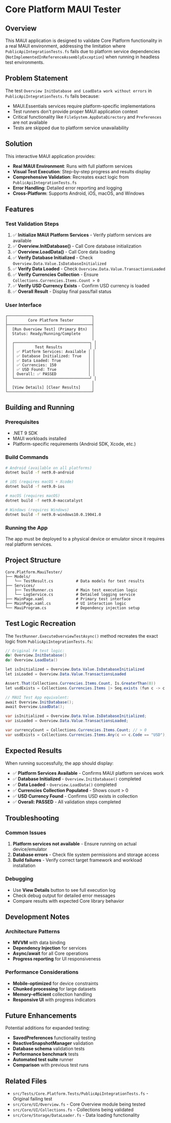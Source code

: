 # Core Platform MAUI Tester

## Overview

This MAUI application is designed to validate Core Platform functionality in a real MAUI environment, addressing the limitation where `PublicApiIntegrationTests.fs` fails due to platform service dependencies (`NotImplementedInReferenceAssemblyException`) when running in headless test environments.

## Problem Statement

The test `Overview InitDatabase and LoadData work without errors` in `PublicApiIntegrationTests.fs` fails because:
- MAUI.Essentials services require platform-specific implementations
- Test runners don't provide proper MAUI application context  
- Critical functionality like `FileSystem.AppDataDirectory` and `Preferences` are not available
- Tests are skipped due to platform service unavailability

## Solution

This interactive MAUI application provides:
- **Real MAUI Environment**: Runs with full platform services
- **Visual Test Execution**: Step-by-step progress and results display
- **Comprehensive Validation**: Recreates exact logic from `PublicApiIntegrationTests.fs`
- **Error Handling**: Detailed error reporting and logging
- **Cross-Platform**: Supports Android, iOS, macOS, and Windows

## Features

### Test Validation Steps
1. ✅ **Initialize MAUI Platform Services** - Verify platform services are available
2. ✅ **Overview.InitDatabase()** - Call Core database initialization
3. ✅ **Overview.LoadData()** - Call Core data loading
4. ✅ **Verify Database Initialized** - Check `Overview.Data.Value.IsDatabaseInitialized`
5. ✅ **Verify Data Loaded** - Check `Overview.Data.Value.TransactionsLoaded`
6. ✅ **Verify Currencies Collection** - Ensure `Collections.Currencies.Items.Count > 0`
7. ✅ **Verify USD Currency Exists** - Confirm USD currency is loaded
8. ✅ **Overall Result** - Display final pass/fail status

### User Interface
```
┌─────────────────────────────────────┐
│         Core Platform Tester        │
├─────────────────────────────────────┤
│  [Run Overview Test] (Primary Btn)  │
│  Status: Ready/Running/Complete     │
│                                     │
│  ┌─────────────────────────────────┐ │
│  │         Test Results            │ │
│  │ ✅ Platform Services: Available │ │
│  │ ✅ Database Initialized: True   │ │
│  │ ✅ Data Loaded: True            │ │
│  │ ✅ Currencies: 150              │ │
│  │ ✅ USD Found: True              │ │
│  │ Overall: ✅ PASSED              │ │
│  └─────────────────────────────────┘ │
│                                     │
│  [View Details] [Clear Results]     │
└─────────────────────────────────────┘
```

## Building and Running

### Prerequisites
- .NET 9 SDK
- MAUI workloads installed
- Platform-specific requirements (Android SDK, Xcode, etc.)

### Build Commands
```bash
# Android (available on all platforms)
dotnet build -f net9.0-android

# iOS (requires macOS + Xcode)
dotnet build -f net9.0-ios

# macOS (requires macOS)
dotnet build -f net9.0-maccatalyst

# Windows (requires Windows)
dotnet build -f net9.0-windows10.0.19041.0
```

### Running the App
The app must be deployed to a physical device or emulator since it requires real platform services.

## Project Structure

```
Core.Platform.MauiTester/
├── Models/
│   └── TestResult.cs          # Data models for test results
├── Services/
│   ├── TestRunner.cs          # Main test execution logic
│   └── LogService.cs          # Detailed logging service
├── MainPage.xaml              # Primary test interface
├── MainPage.xaml.cs           # UI interaction logic
└── MauiProgram.cs             # Dependency injection setup
```

## Test Logic Recreation

The `TestRunner.ExecuteOverviewTestAsync()` method recreates the exact logic from `PublicApiIntegrationTests.fs`:

```csharp
// Original F# test logic:
do! Overview.InitDatabase()
do! Overview.LoadData()

let isInitialized = Overview.Data.Value.IsDatabaseInitialized
let isLoaded = Overview.Data.Value.TransactionsLoaded

Assert.That(Collections.Currencies.Items.Count, Is.GreaterThan(0))
let usdExists = Collections.Currencies.Items |> Seq.exists (fun c -> c.Code = "USD")
```

```csharp
// MAUI Test App equivalent:
await Overview.InitDatabase();
await Overview.LoadData();

var isInitialized = Overview.Data.Value.IsDatabaseInitialized;
var isLoaded = Overview.Data.Value.TransactionsLoaded;

var currencyCount = Collections.Currencies.Items.Count; // > 0
var usdExists = Collections.Currencies.Items.Any(c => c.Code == "USD");
```

## Expected Results

When running successfully, the app should display:
- ✅ **Platform Services Available** - Confirms MAUI platform services work
- ✅ **Database Initialized** - `Overview.InitDatabase()` completed
- ✅ **Data Loaded** - `Overview.LoadData()` completed  
- ✅ **Currencies Collection Populated** - Shows count > 0
- ✅ **USD Currency Found** - Confirms USD exists in collection
- ✅ **Overall: PASSED** - All validation steps completed

## Troubleshooting

### Common Issues
1. **Platform services not available** - Ensure running on actual device/emulator
2. **Database errors** - Check file system permissions and storage access
3. **Build failures** - Verify correct target framework and workload installation

### Debugging
- Use **View Details** button to see full execution log
- Check debug output for detailed error messages
- Compare results with expected Core library behavior

## Development Notes

### Architecture Patterns
- **MVVM** with data binding
- **Dependency Injection** for services
- **Async/await** for all Core operations
- **Progress reporting** for UI responsiveness

### Performance Considerations
- **Mobile-optimized** for device constraints
- **Chunked processing** for large datasets
- **Memory-efficient** collection handling
- **Responsive UI** with progress indicators

## Future Enhancements

Potential additions for expanded testing:
- **SavedPreferences** functionality testing
- **ReactiveSnapshotManager** validation  
- **Database schema** validation tests
- **Performance benchmark** tests
- **Automated test suite** runner
- **Comparison** with previous test runs

## Related Files

- `src/Tests/Core.Platform.Tests/PublicApiIntegrationTests.fs` - Original failing test
- `src/Core/UI/Overview.fs` - Core Overview module being tested
- `src/Core/UI/Collections.fs` - Collections being validated
- `src/Core/Storage/DataLoader.fs` - Data loading functionality